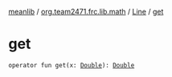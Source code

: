 [meanlib](../../index.md) / [org.team2471.frc.lib.math](../index.md) / [Line](index.md) / [get](./get.md)

# get

`operator fun get(x: `[`Double`](https://kotlinlang.org/api/latest/jvm/stdlib/kotlin/-double/index.html)`): `[`Double`](https://kotlinlang.org/api/latest/jvm/stdlib/kotlin/-double/index.html)